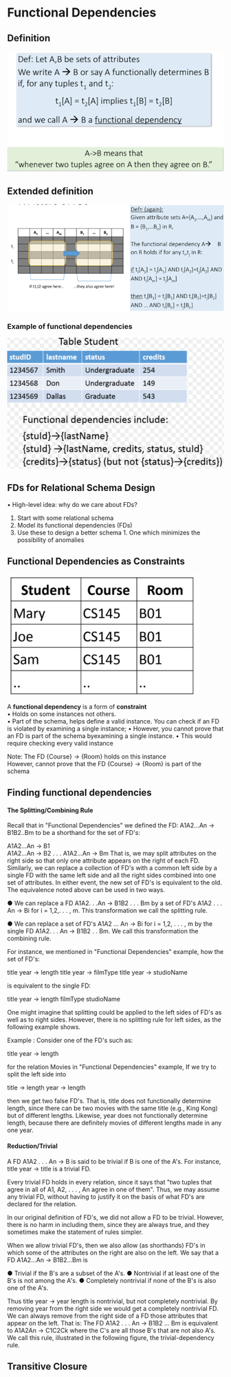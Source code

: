 # Functional Dependencies
## Definition
![datadriven](./Images/fd1.PNG)
## Extended definition
![datadriven](./Images/fd2.PNG)
### Example of functional dependencies
![datadriven](./Images/fd3.PNG)
## FDs for Relational Schema Design

• High-level idea: why do we care about FDs?  
1. Start with some relational schema  
2. Model its functional dependencies (FDs)  
3. Use these to design a better schema
        1. One which minimizes the possibility of anomalies
## Functional Dependencies as Constraints
![datadriven](./Images/fd4.PNG)  

A **functional dependency** is a form of **constraint**  
• Holds on some instances not others.  
• Part of the schema, helps define a valid
instance.
You can check if an FD is violated by examining a single instance;
• However, you cannot prove that an FD is part of the schema byexamining a single instance.
• This would require checking every valid instance

Note: The FD {Course} -> {Room}  holds on this instance     
However, cannot prove that the FD {Course} -> {Room} is part of the schema
## Finding functional dependencies  


#### The Splitting/Combining Rule  
Recall that in "Functional Dependencies" we defined the FD:
A1A2…An → B1B2..Bm
to be a shorthand for the set of FD's:

A1A2...An → B1    
A1A2...An → B2
       . . .
A1A2...An → Bm
That is, we may split attributes on the right side so that only one attribute appears on the right of each FD.
Similarly, we can replace a collection of FD's with a common left side by a single FD with the same left side and all
 the right sides combined into one set of attributes. In either event, the new set of FD's is equivalent to the old.
The equivalence noted above can be used in two ways.

●  We can replace a FD  A1A2. . .An → B1B2 . . . Bm  by a set
of FD's  A1A2 . . . An → Bi for i = 1,2,. . . , m. This transformation we call the splitting rule.

●  We can replace a set of FD's A1A2 … An  → Bi for i = 1,2, . . . , m by the
single FD A1A2. . . An → B1B2 . . Bm. We call this transformation the combining rule.

For instance, we mentioned in "Functional Dependencies" example, how the set of FD's:

title year → length
title year → filmType
title year → studioName

is equivalent to the single FD:

title year → length filmType studioName

One might imagine that splitting could be applied to the left sides of FD's as well as to right sides.
However, there is no splitting rule for left sides, as the following example shows.

Example : Consider one of the FD's such as:

title year → length

for the relation Movies in "Functional Dependencies" example, If we try to split the left side into

title → length
year → length

then we get two false FD's. That is, title does not functionally determine length, since there can be two movies with the same title (e.g., King Kong)
 but of different lengths. Likewise, year does not functionally determine length, because there are definitely movies of different lengths made in any one year.
 #### Reduction/Trivial
 A FD  A1A2 . . . An → B is said to be trivial if B is one of the A's. For instance,
title year → title
is a trivial FD.

Every trivial FD holds in every relation, since it says that "two tuples that agree in all of A1, A2, . . . , An agree in one of them".
Thus, we may assume any trivial FD, without having to justify it on the basis of what FD's are declared for the relation.

In our original definition of FD's, we did not allow a FD to be trivial. However, there is no harm in including them,
since they are always true, and they sometimes make the statement of rules simpler.

When we allow trivial FD's, then we also allow (as shorthands) FD's in which some of the attributes on the right are also on the left.
 We say that a FD  A1A2...An → B1B2...Bm is

●  Trivial if the B's are a subset of the A's.
●  Nontrivial if at least one of the B's is not among the A's.
●  Completely nontrivial if none of the B's is also one of the A's.

Thus
title year → year length
is nontrivial, but not completely nontrivial. By removing year from the right side we would get a completely nontrivial FD.
We can always remove from the right side of a FD those attributes that appear on the left. That is:
The FD  A1A2 . . . An → B1B2 ... Bm is equivalent to
A1A2An → C1C2Ck
where the C's are all those B's that are not also A's.
We call this rule, illustrated in the following figure, the trivial-dependency rule.
## Transitive Closure
